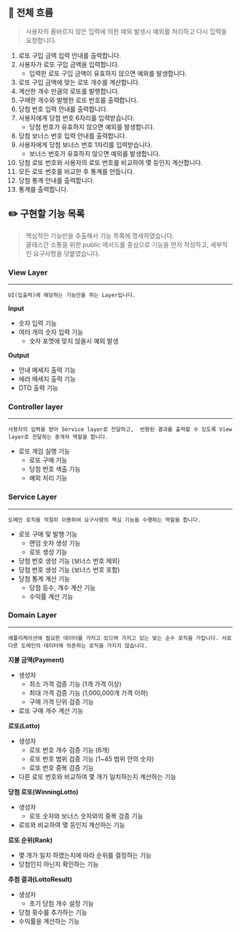 ## 📝 전체 흐름
> 사용자의 올바르지 않은 입력에 의한 예외 발생시 예외를 처리하고 다시 입력을 요청합니다.

1. 로또 구입 금액 입력 안내를 출력합니다.
2. 사용자가 로또 구입 금액을 입력합니다.
   - 입력한 로또 구입 금액이 유효하지 않으면 예외를 발생합니다.
3. 로또 구입 금액에 맞는 로또 개수를 계산합니다.
4. 계산한 개수 만큼의 로또를 발행합니다.
5. 구매한 개수와 발행한 로또 번호를 출력합니다.
6. 당첨 번호 입력 안내를 출력합니다.
7. 사용자에게 당첨 번호 6자리를 입력받습니다.
   - 당첨 번호가 유효하지 않으면 예외를 발생합니다.
8. 당첨 보너스 번호 입력 안내를 출력합니다.
9. 사용자에게 당첨 보너스 번호 1자리를 입력받습니다.
   - 보너스 번호가 유효하지 않으면 예외를 발생합니다.
10. 당첨 로또 번호와 사용자의 로또 번호를 비교하여 몇 등인지 계산합니다.
11. 모든 로또 번호를 비교한 후 통계를 만듭니다.
12. 당첨 통계 안내를 출력합니다.
13. 통계를 출력합니다.


## ✏️ 구현할 기능 목록
> 핵심적인 기능만을 추출해서 기능 목록에 명세하였습니다. 
> <br>
> 클래스간 소통을 위한 public 메서드를 중심으로 기능을 먼저 작성하고, 
> 세부적인 요구사항을 덧붙였습니다.   
### View Layer
****
`UI(입출력)에 해당하는 기능만을 하는 Layer입니다.`

**Input**
- 숫자 입력 기능
- 여러 개의 숫자 입력 기능
  - 숫자 포맷에 맞지 않을시 예외 발생

**Output**
- 안내 메세지 출력 기능
- 에러 메세지 출력 기능
- DTO 출력 기능  

### Controller layer
****
`사용자의 입력을 받아 Service layer로 전달하고, 
반환된 결과를 출력할 수 있도록 View layer로 전달하는 중개자 역할을 합니다.`  

- 로또 게임 실행 기능
  - 로또 구매 기능
  - 당첨 번호 색출 기능
  - 예외 처리 기능


### Service Layer
****
`도메인 로직을 적절히 이용하여 요구사항의 핵심 기능을 수행하는 역할을 합니다.`

- 로또 구매 및 발행 기능
  - 랜덤 숫자 생성 기능
  - 로또 생성 기능
- 당첨 번호 생성 기능 (보너스 번호 제외)
- 당첨 번호 생성 기능 (보너스 번호 포함)
- 당첨 통계 계산 기능
  - 당첨 등수, 걔수 계산 기능
  - 수익률 계산 기능

### Domain Layer
****
`애플리케이션에 필요한 데이터를 가지고 있으며 가지고 있는 맞는 순수 로직을 가집니다.
서로 다른 도메인의 데이터에 의존하는 로직을 가지지 않습니다.`

**지불 금액(Payment)**
- 생성자
  - 최소 가격 검증 기능 (1개 가격 이상)
  - 최대 가격 검증 기능 (1,000,000개 가격 이하)
  - 구매 가격 단위 검증 기능
- 로또 구매 개수 계산 기능

**로또(Lotto)**
- 생성자
  - 로또 번호 개수 검증 기능 (6개)
  - 로또 번호 범위 검증 기능 (1~45 범위 안의 숫자)
  - 로또 번호 중복 검증 기능
- 다른 로또 번호와 비교하여 몇 개가 일치하는지 계산하는 기능

**당첨 로또(WinningLotto)**
- 생성자
  - 로또 숫자와 보너스 숫자와의 중복 검증 기능
- 로또와 비교하여 몇 등인지 계산하는 기능

**로또 순위(Rank)**
- 몇 개가 일치 하였는지에 따라 순위를 결정하는 기능
- 당첨인지 아닌지 확인하는 기능

**추첨 결과(LottoResult)**
- 생성자
  - 초기 당첨 개수 설정 기능
- 당첨 횟수를 추가하는 기능
- 수익률을 계산하는 기능